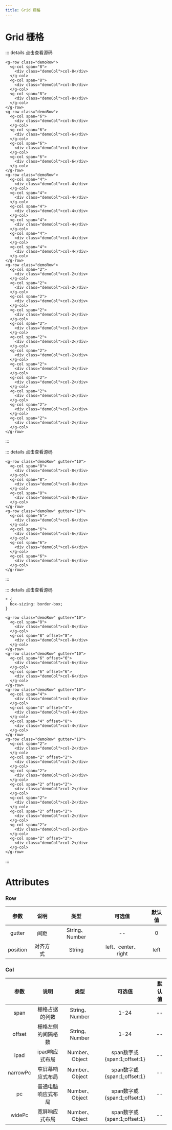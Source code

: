 ```yaml
---
title: Grid 栅格
---
```

# Grid 栅格

<grid-demo-1></grid-demo-1>

::: details 点击查看源码
```vue
<g-row class="demoRow">
  <g-col span="8">
    <div class="demoCol">col-8</div>
  </g-col>
  <g-col span="8">
    <div class="demoCol">col-8</div>
  </g-col>
  <g-col span="8">
    <div class="demoCol">col-8</div>
  </g-col>
</g-row>
<g-row class="demoRow">
  <g-col span="6">
    <div class="demoCol">col-6</div>
  </g-col>
  <g-col span="6">
    <div class="demoCol">col-6</div>
  </g-col>
  <g-col span="6">
    <div class="demoCol">col-6</div>
  </g-col>
  <g-col span="6">
    <div class="demoCol">col-6</div>
  </g-col>
</g-row>
<g-row class="demoRow">
  <g-col span="4">
    <div class="demoCol">col-4</div>
  </g-col>
  <g-col span="4">
    <div class="demoCol">col-4</div>
  </g-col>
  <g-col span="4">
    <div class="demoCol">col-4</div>
  </g-col>
  <g-col span="4">
    <div class="demoCol">col-4</div>
  </g-col>
  <g-col span="4">
    <div class="demoCol">col-4</div>
  </g-col>
  <g-col span="4">
    <div class="demoCol">col-4</div>
  </g-col>
</g-row>
<g-row class="demoRow">
  <g-col span="2">
    <div class="demoCol">col-2</div>
  </g-col>
  <g-col span="2">
    <div class="demoCol">col-2</div>
  </g-col>
  <g-col span="2">
    <div class="demoCol">col-2</div>
  </g-col>
  <g-col span="2">
    <div class="demoCol">col-2</div>
  </g-col>
  <g-col span="2">
    <div class="demoCol">col-2</div>
  </g-col>
  <g-col span="2">
    <div class="demoCol">col-2</div>
  </g-col>
  <g-col span="2">
    <div class="demoCol">col-2</div>
  </g-col>
  <g-col span="2">
    <div class="demoCol">col-2</div>
  </g-col>
  <g-col span="2">
    <div class="demoCol">col-2</div>
  </g-col>
  <g-col span="2">
    <div class="demoCol">col-2</div>
  </g-col>
  <g-col span="2">
    <div class="demoCol">col-2</div>
  </g-col>
  <g-col span="2">
    <div class="demoCol">col-2</div>
  </g-col>
</g-row>
```
:::


<grid-demo-2></grid-demo-2>

::: details 点击查看源码
```vue
<g-row class="demoRow" gutter="10">
  <g-col span="8">
    <div class="demoCol">col-8</div>
  </g-col>
  <g-col span="8">
    <div class="demoCol">col-8</div>
  </g-col>
  <g-col span="8">
    <div class="demoCol">col-8</div>
  </g-col>
</g-row>
<g-row class="demoRow" gutter="10">
  <g-col span="6">
    <div class="demoCol">col-6</div>
  </g-col>
  <g-col span="6">
    <div class="demoCol">col-6</div>
  </g-col>
  <g-col span="6">
    <div class="demoCol">col-6</div>
  </g-col>
  <g-col span="6">
    <div class="demoCol">col-6</div>
  </g-col>
</g-row>
```
:::
<grid-demo-3></grid-demo-3>

::: details 点击查看源码
```vue
* {
  box-sizing: border-box;
}

<g-row class="demoRow" gutter="10">
  <g-col span="8">
    <div class="demoCol">col-8</div>
  </g-col>
  <g-col span="8" offset="8">
    <div class="demoCol">col-8</div>
  </g-col>
</g-row>
<g-row class="demoRow" gutter="10">
  <g-col span="6" offset="6">
    <div class="demoCol">col-6</div>
  </g-col>
  <g-col span="6" offset="6">
    <div class="demoCol">col-6</div>
  </g-col>
</g-row>
<g-row class="demoRow" gutter="10">
  <g-col span="4">
    <div class="demoCol">col-4</div>
  </g-col>
  <g-col span="4" offset="4">
    <div class="demoCol">col-4</div>
  </g-col>
  <g-col span="4" offset="8">
    <div class="demoCol">col-4</div>
  </g-col>
</g-row>
<g-row class="demoRow" gutter="10">
  <g-col span="2">
    <div class="demoCol">col-2</div>
  </g-col>
  <g-col span="2" offset="2">
    <div class="demoCol">col-2</div>
  </g-col>
  <g-col span="2">
    <div class="demoCol">col-2</div>
  </g-col>
  <g-col span="2" offset="2">
    <div class="demoCol">col-2</div>
  </g-col>
  <g-col span="2">
    <div class="demoCol">col-2</div>
  </g-col>
  <g-col span="2" offset="2">
    <div class="demoCol">col-2</div>
  </g-col>
  <g-col span="2">
    <div class="demoCol">col-2</div>
  </g-col>
  <g-col span="2" offset="2">
    <div class="demoCol">col-2</div>
  </g-col>
</g-row>
```
:::
# Attributes

### Row 
|参数| 说明 |  类型  | 可选值 | 默认值 |
| :-------------: |:-------------:| :-----:|:-----:|:-----:|
|gutter| 间距 | String、Number |--|0
|position|对齐方式|String|left、center、right|left

### Col
|参数| 说明 |  类型  | 可选值 | 默认值 |
| :-------------: |:-------------:| :-----:|:-----:|:-----:|
|span| 栅格占据的列数 | String、Number |1-24|--
|offset|栅格左侧的间隔格数| String、Number|1-24|--
|ipad|ipad响应式布局|Number、Object|span数字或{span:1;offset:1}|--
|narrowPc|窄屏幕响应式布局|Number、Object|span数字或{span:1;offset:1}|--
|pc|普通电脑响应式布局|Number、Object|span数字或{span:1;offset:1}|--
|widePc|宽屏响应式布局|Number、Object|span数字或{span:1;offset:1}|--